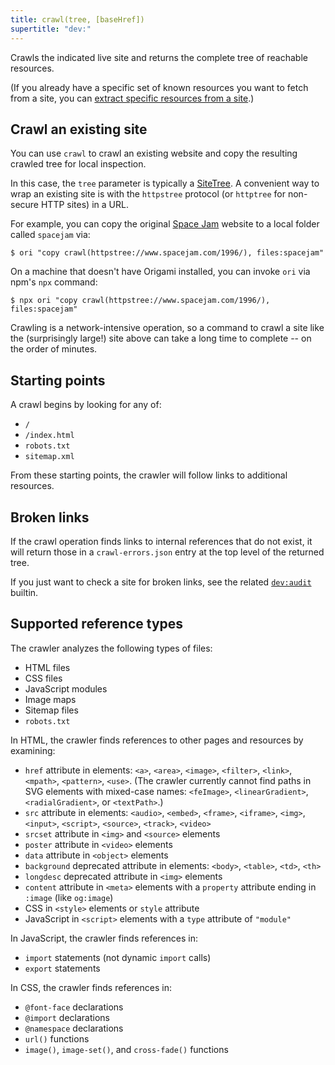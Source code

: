 ```yaml
---
title: crawl(tree, [baseHref])
supertitle: "dev:"
---
```


Crawls the indicated live site and returns the complete tree of reachable resources.

(If you already have a specific set of known resources you want to fetch from a site, you can [extract specific resources from a site](/language/idioms.html#extract-specific-resources-from-a-site).)

## Crawl an existing site

You can use `crawl` to crawl an existing website and copy the resulting crawled tree for local inspection.

In this case, the `tree` parameter is typically a [SiteTree](/async-tree/SiteTree.html). A convenient way to wrap an existing site is with the `httpstree` protocol (or `httptree` for non-secure HTTP sites) in a URL.

For example, you can copy the original [Space Jam](https://www.spacejam.com/1996/) website to a local folder called `spacejam` via:

```console
$ ori "copy crawl(httpstree://www.spacejam.com/1996/), files:spacejam"
```

On a machine that doesn't have Origami installed, you can invoke `ori` via npm's `npx` command:

```console
$ npx ori "copy crawl(httpstree://www.spacejam.com/1996/), files:spacejam"
```

Crawling is a network-intensive operation, so a command to crawl a site like the (surprisingly large!) site above can take a long time to complete -- on the order of minutes.

## Starting points

A crawl begins by looking for any of:

- `/`
- `/index.html`
- `robots.txt`
- `sitemap.xml`

From these starting points, the crawler will follow links to additional resources.

## Broken links

If the crawl operation finds links to internal references that do not exist, it will return those in a `crawl-errors.json` entry at the top level of the returned tree.

If you just want to check a site for broken links, see the related [`dev:audit`](audit.html) builtin.

## Supported reference types

The crawler analyzes the following types of files:

- HTML files
- CSS files
- JavaScript modules
- Image maps
- Sitemap files
- `robots.txt`

In HTML, the crawler finds references to other pages and resources by examining:

- `href` attribute in elements: `<a>`, `<area>`, `<image>`, `<filter>`, `<link>`, `<mpath>`, `<pattern>`, `<use>`. (The crawler currently cannot find paths in SVG elements with mixed-case names: `<feImage>`, `<linearGradient>`, `<radialGradient>`, or `<textPath>`.)
- `src` attribute in elements: `<audio>`, `<embed>`, `<frame>`, `<iframe>`, `<img>`, `<input>`, `<script>`, `<source>`, `<track>`, `<video>`
- `srcset` attribute in `<img>` and `<source>` elements
- `poster` attribute in `<video>` elements
- `data` attribute in `<object>` elements
- `background` deprecated attribute in elements: `<body>`, `<table>`, `<td>`, `<th>`
- `longdesc` deprecated attribute in `<img>` elements
- `content` attribute in `<meta>` elements with a `property` attribute ending in `:image` (like `og:image`)
- CSS in `<style>` elements or `style` attribute
- JavaScript in `<script>` elements with a `type` attribute of `"module"`

In JavaScript, the crawler finds references in:

- `import` statements (not dynamic `import` calls)
- `export` statements

In CSS, the crawler finds references in:

- `@font-face` declarations
- `@import` declarations
- `@namespace` declarations
- `url()` functions
- `image()`, `image-set()`, and `cross-fade()` functions
